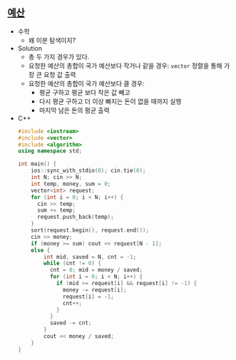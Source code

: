## [예산](https://www.acmicpc.net/problem/2512)

- 수학
  - 왜 이분 탐색이지?
- Solution
  - 총 두 가지 경우가 있다.
  - 요청한 예산의 총합이 국가 예산보다 작거나 같을 경우: `vector` 정렬을 통해 가장 큰 요청 값 출력
  - 요청한 예산의 총합이 국가 예산보다 클 경우:
    - 평균 구하고 평균 보다 작은 값 빼고
    - 다시 평균 구하고 더 이상 빠지는 돈이 없을 때까지 실행
    - 마지막 남은 돈의 평균 출력
- C++
  ```cpp
  #include <iostream>
  #include <vector>
  #include <algorithm>
  using namespace std;

  int main() {
      ios::sync_with_stdio(0); cin.tie(0);
      int N; cin >> N;
      int temp, money, sum = 0;
      vector<int> request;
      for (int i = 0; i < N; i++) {
        cin >> temp;
        sum += temp;
        request.push_back(temp);
      }
      sort(request.begin(), request.end());
      cin >> money;
      if (money >= sum) cout << request[N - 1];
      else {
          int mid, saved = N, cnt = -1;
          while (cnt != 0) {
            cnt = 0; mid = money / saved;
            for (int i = 0; i < N; i++) {
              if (mid >= request[i] && request[i] != -1) {
                money -= request[i];
                request[i] = -1;
                cnt++;
              }
            }
            saved -= cnt;
          }
          cout << money / saved;
      }
  }
  ```

